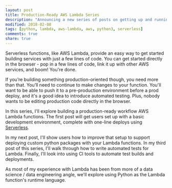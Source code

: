 ```yaml
---
layout: post
title: Production-Ready AWS Lambda Series
description: "Announcing a new series of posts on getting up and running with AWS Lambda in a production-ready way."
modified: 2018-02-08
tags: [python, lambda, aws-lambda, aws, python3, serverless]
comments: true
share: true
---
```


Serverless functions, like AWS Lambda, provide an easy way to get started building services with just a few lines of code. You can get started directly in the browser - pop in a few lines of code, link it up with other AWS services, and boom! You're done.

If you’re building something production-oriented though, you need more than that. You’ll need to continue to make changes to your function. You'll want to be able to push it to a pre-production environment before a prod deploy, and it's a good idea to introduce automated testing. Plus, nobody wants to be editing production code directly in the browser.

In this series, I'll explore building a production-ready workflow AWS Lambda functions. The first post will get users set up with a basic development environment, complete with one-line deploys using [Serverless](https://serverless.com/). 

In my next post, I'll show users how to improve that setup to support deploying custom python packages with your Lambda functions. In my third post of this series, I'll walk through how to write automated tests for Lambda. Finally, I'll look into using CI tools to automate test builds and deployments.

As most of my experience with Lambda has been from more of a data science / data engineering angle, we'll explore using Python as the Lambda function's runtime language.
